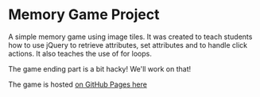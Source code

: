 # Memory Game Project

A simple memory game using image tiles. It was created to teach students how to use jQuery to retrieve attributes, set attributes and to handle click actions. It also teaches the use of for loops.

The game ending part is a bit hacky! We'll work on that!

The game is hosted <a href="https://lechien73.github.io/memorygame" target="_blank">on GitHub Pages here</a>